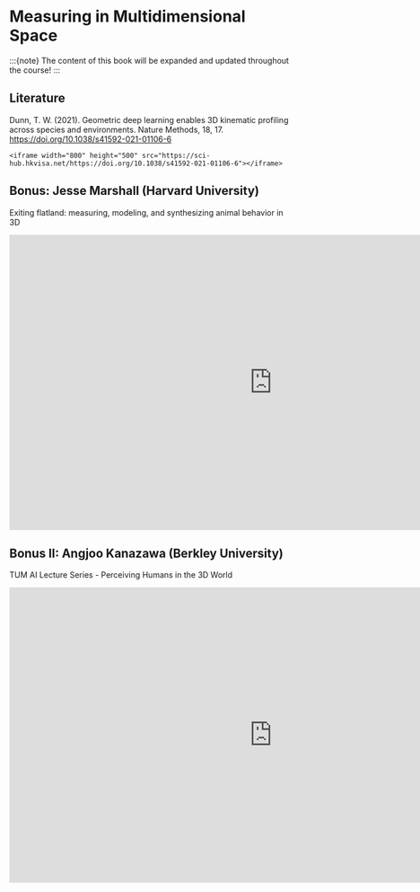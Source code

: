 # Measuring in Multidimensional Space

:::{note}
The content of this book will be expanded and updated throughout the course!
:::

## Literature
Dunn, T. W. (2021). Geometric deep learning enables 3D kinematic profiling across species and environments. Nature Methods, 18, 17. https://doi.org/10.1038/s41592-021-01106-6

```{toggle}
<iframe width="800" height="500" src="https://sci-hub.hkvisa.net/https://doi.org/10.1038/s41592-021-01106-6"></iframe>
```

## Bonus: Jesse Marshall (Harvard University)

Exiting flatland: measuring, modeling, and synthesizing animal behavior in 3D

<iframe width="935" height="526" src="https://www.youtube.com/embed/JjFKGQmcgJw" title="YouTube video player" frameborder="0" allow="accelerometer; autoplay; clipboard-write; encrypted-media; gyroscope; picture-in-picture" allowfullscreen></iframe>

## Bonus II: Angjoo Kanazawa (Berkley University)

TUM AI Lecture Series - Perceiving Humans in the 3D World

<iframe width="935" height="526" src="https://www.youtube.com/embed/WOuCPT0lXio" title="YouTube video player" frameborder="0" allow="accelerometer; autoplay; clipboard-write; encrypted-media; gyroscope; picture-in-picture" allowfullscreen></iframe>